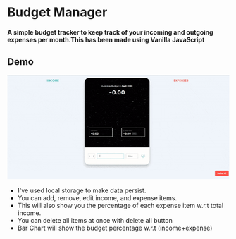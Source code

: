 # Budget Manager

#### A simple budget tracker to keep track of your incoming and outgoing expenses per month.This has been made using Vanilla JavaScript

## Demo

<div align='center'>
	<img src='appdemo.gif' />
</div>
 
- I've used local storage to make data persist.
- You can add, remove, edit income, and expense items.
- This will also show you the percentage of each expense item w.r.t total 
income.
- You can delete all items at once with delete all button
- Bar Chart will show the budget percentage w.r.t (income+expense)

